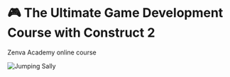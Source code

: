 # :video_game: The Ultimate Game Development Course with Construct 2

Zenva Academy online course

![Jumping Sally](screenshot.png "Jumping Sallygit Game")
